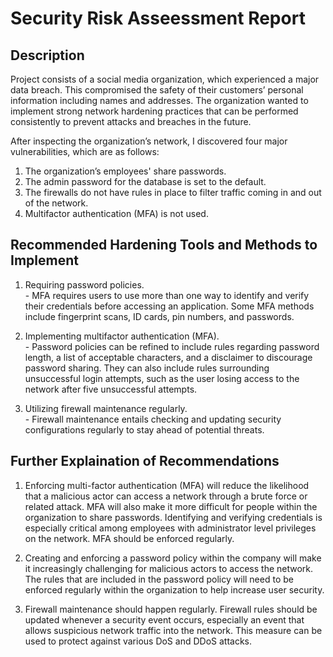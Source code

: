 <h1> Security Risk Asseessment Report</h1>

<h2>Description</h2>
Project consists of a social media organization, which experienced a major data breach. This compromised the safety of their customers’ personal information including names and addresses. The organization wanted to implement strong network hardening practices that can be performed consistently to prevent attacks and breaches in the future.

After inspecting the organization’s network, I discovered four major vulnerabilities, which are as follows:

1. The organization’s employees' share passwords.
2. The admin password for the database is set to the default.
3. The firewalls do not have rules in place to filter traffic coming in and out of the network.
4. Multifactor authentication (MFA) is not used.

<h2>Recommended Hardening Tools and Methods to Implement</h2>

1. Requiring password policies.
   <br /> - MFA requires users to use more than one way to identify and verify their credentials before accessing an application. Some MFA methods include fingerprint scans, ID cards, pin numbers, and passwords.

2. Implementing multifactor authentication (MFA).
   <br /> - Password policies can be refined to include rules regarding password length, a list of acceptable characters, and a disclaimer to discourage password sharing. They can also include rules surrounding unsuccessful login attempts, such as the user losing access to the network after five unsuccessful attempts.

3. Utilizing firewall maintenance regularly.
   <br /> - Firewall maintenance entails checking and updating security configurations regularly to stay ahead of potential threats.
 
<h2>Further Explaination of Recommendations</h2>

1. Enforcing multi-factor authentication (MFA) will reduce the likelihood that
a malicious actor can access a network through a brute force or related attack.
MFA will also make it more difficult for people within the organization to share
passwords. Identifying and verifying credentials is especially critical among
employees with administrator level privileges on the network. MFA should be
enforced regularly.

2. Creating and enforcing a password policy within the company will make it
increasingly challenging for malicious actors to access the network. The rules
that are included in the password policy will need to be enforced regularly within
the organization to help increase user security.

3. Firewall maintenance should happen regularly. Firewall rules should be updated
whenever a security event occurs, especially an event that allows suspicious
network traffic into the network. This measure can be used to protect against
various DoS and DDoS attacks.
</p>

<!--
 ```diff
- text in red
+ text in green
! text in orange
# text in gray
@@ text in purple (and bold)@@
```
--!>
